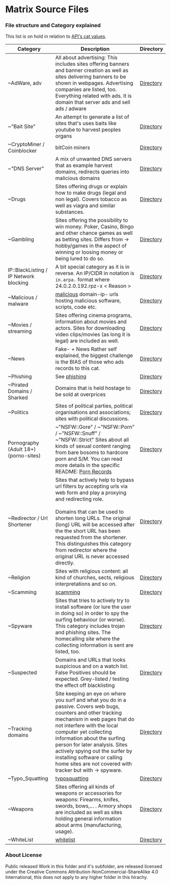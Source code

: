 # Matrix Source Files

### File structure and Category explained

This list is on hold in relation to [API's cat values](../tools/guide_api.md).


[//]: # ( dirlink; using http: on purpose )

| Category  | Description  | Directory  |
| -------------------------------------- | ------------------------------------------------------------------------------------------------------------------------------------------------------------------------------------------------------------------------------------------------------------------------------------------------------------------------------------------------------------------------------------------------- | --- |
| ~AdWare, adv  | All about advertising: This includes sites offering banners and banner creation as well as sites delivering banners to be shown in webpages. Advertising companies are listed, too. <br> Everything related with ads. It is domain that server ads and sell ads / adware  | [Directory](http://0xacab.org/my-privacy-dns/matrix/-/tree/master/source/aaaaaaaaaaaaa) |
| ~"Bait Site"  | An attempt to generate a list of sites that's uses baits like youtube to harvest peoples organs  | [Directory](http://0xacab.org/my-privacy-dns/matrix/-/tree/master/source/aaaaaaaaaaaaa) |
| ~CryptoMiner / Coinblocker  | bitCoin miners  | [Directory](http://0xacab.org/my-privacy-dns/matrix/-/tree/master/source/aaaaaaaaaaaaa) |
| ~"DNS Server"  | A mix of unwanted DNS servers that as example harvest domains, redirects queries into malicious domains  | [Directory](http://0xacab.org/my-privacy-dns/matrix/-/tree/master/source/aaaaaaaaaaaaa) |
| ~Drugs  | Sites offering drugs or explain how to make drugs (legal and non legal). Covers tobacco as well as viagra and similar substances.  | [Directory](http://0xacab.org/my-privacy-dns/matrix/-/tree/master/source/aaaaaaaaaaaaa) |
| ~Gambling  | Sites offering the possibility to win money. Poker, Casino, Bingo and other chance games as well as betting sites. Differs from -> hobby/games in the aspect of winning or loosing money or being lured to do so.  | [Directory](http://0xacab.org/my-privacy-dns/matrix/-/tree/master/source/aaaaaaaaaaaaa) |
| IP::BlackListing / IP Network blocking | A bit special category as it is in reverse. An IP/CIDR in notation is `in.arpa.` format where 24.0.2.0.192.rpz-x < Reason >  | [Directory](http://0xacab.org/my-privacy-dns/matrix/-/tree/master/source/aaaaaaaaaaaaa) |
| ~Malicious / malware  | [malicious](https://0xacab.org/my-privacy-dns/support/-/wikis/malicious) domain-ip- urls hosting malicious software, scripts, code etc.  | [Directory](http://0xacab.org/my-privacy-dns/matrix/-/tree/master/source/aaaaaaaaaaaaa) |
| ~Movies / streaming  | Sites offering cinema programs, information about movies and actors. Sites for downloading video clips/movies (as long it is legal) are included as well.  | [Directory](http://0xacab.org/my-privacy-dns/matrix/-/tree/master/source/aaaaaaaaaaaaa) |
| ~News  | Fake- + News Rather self explained, the biggest challenge is the BIAS of those who ads records to this cat.  | [Directory](http://0xacab.org/my-privacy-dns/matrix/-/tree/master/source/aaaaaaaaaaaaa) |
| ~Phishing  | See [phishing](https://0xacab.org/my-privacy-dns/support/-/wikis/phishing)  | [Directory](http://0xacab.org/my-privacy-dns/matrix/-/tree/master/source/aaaaaaaaaaaaa) |
| ~Pirated Domains / Sharked  | Domains that is held hostage to be sold at overprices  | [Directory](http://0xacab.org/my-privacy-dns/matrix/-/tree/master/source/aaaaaaaaaaaaa) |
| ~Politics  | Sites of political parties, political organisations and associations; sites with political discussions.  | [Directory](http://0xacab.org/my-privacy-dns/matrix/-/tree/master/source/aaaaaaaaaaaaa) |
| Pornography (Adult 18+) (porno-sites)  | ~"NSFW::Gore" / ~"NSFW::Porn" / ~"NSFW::Snuff" / ~"NSFW::Strict" Sites about all kinds of sexual content ranging from bare bosoms to hardcore porn and S/M. You can read more details in the specific README: [Porn Records](https://0xacab.org/my-privacy-dns/matrix/-/blob/master/source/porn_filters/README.md)  | [Directory](http://0xacab.org/my-privacy-dns/matrix/-/tree/master/source/aaaaaaaaaaaaa) |
| ~Redirector / Url Shortener  | Sites that actively help to bypass url filters by accepting urls via web form and play a proxying and redirecting role. <br><br> Domains that can be used to shorten long URLs. The original (long) URL will be accessed after the the short URL has been requested from the shortener. This distinguishes this category from redirector where the original URL is never accessed directly.  | [Directory](http://0xacab.org/my-privacy-dns/matrix/-/tree/master/source/aaaaaaaaaaaaa) |
| ~Religion  | Sites with religious content: all kind of churches, sects, religious interpretations and so on.  | [Directory](http://0xacab.org/my-privacy-dns/matrix/-/tree/master/source/aaaaaaaaaaaaa) |
| ~Scamming  | [scamming](https://0xacab.org/my-privacy-dns/support/-/wikis/scamming)  | [Directory](http://0xacab.org/my-privacy-dns/matrix/-/tree/master/source/aaaaaaaaaaaaa) |
| ~Spyware  | Sites that tries to actively try to install software (or lure the user in doing so) in order to spy the surfing behaviour (or worse). This category includes trojan and phishing sites. The homecalling site where the collecting information is sent are listed, too.  | [Directory](http://0xacab.org/my-privacy-dns/matrix/-/tree/master/source/aaaaaaaaaaaaa) |
| ~Suspected  | Domains and URLs that looks suspicious and on a watch list. False Positives should be expected. Grey-listed / testing the effect off blacklisting  | [Directory](http://0xacab.org/my-privacy-dns/matrix/-/tree/master/source/aaaaaaaaaaaaa) |
| ~Tracking domains  | Site keeping an eye on where you surf and what you do in a passive. Covers web bugs, counters and other tracking mechanism in web pages that do not interfere with the local computer yet collecting information about the surfing person for later analysis. Sites actively spying out the surfer by installing software or calling home sites are not covered with tracker but with -> spyware. | [Directory](http://0xacab.org/my-privacy-dns/matrix/-/tree/master/source/aaaaaaaaaaaaa) |
| ~Typo_Squatting  | [typosquatting](https://0xacab.org/my-privacy-dns/support/-/wikis/typosquatting)  | [Directory](http://0xacab.org/my-privacy-dns/matrix/-/tree/master/source/aaaaaaaaaaaaa) |
| ~Weapons  | Sites offering all kinds of weapons or accessories for weapons: Firearms, knifes, swords, bows,... . Armory shops are included as well as sites holding general information about arms (manufacturing, usage).  | [Directory](http://0xacab.org/my-privacy-dns/matrix/-/tree/master/source/aaaaaaaaaaaaa) |
| ~WhiteList  | [whitelist](https://0xacab.org/my-privacy-dns/support/-/wikis/whitelist)  | [Directory](http://0xacab.org/my-privacy-dns/matrix/-/tree/master/source/aaaaaaaaaaaaa) |


### About License

Public released Work in this folder and it's subfolder, are released licensed
under the Creative Commons Attribution-NonCommercial-ShareAlike 4.0
International, this does not apply to any higher folder in this hirachy.
